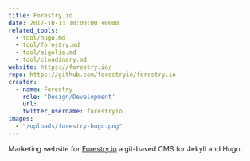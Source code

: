 ```yaml
---
title: Forestry.io
date: 2017-10-13 10:00:00 +0000
related_tools:
  - tool/hugo.md
  - tool/forestry.md
  - tool/algolia.md
  - tool/cloudinary.md
website: https://forestry.io/
repo: https://github.com/forestryio/forestry.io
creator:
  - name: Forestry
    role: 'Design/Development'
    url:
    twitter_username: forestryio
images:
  - "/uploads/forestry-hugo.png"
---
```


Marketing website for [Forestry.io](https://forestry.io/) a git-based CMS for Jekyll and Hugo.
